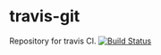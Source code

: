 # travis-git
Repository for travis CI.
[![Build Status](https://travis-ci.org/Dendelion/travis-git.svg?branch=master)](https://travis-ci.org/Dendelion/travis-git)
